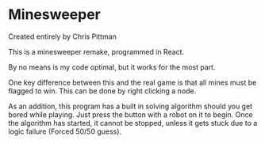 # Minesweeper
Created entirely by Chris Pittman

This is a minesweeper remake, programmed in React.

By no means is my code optimal, but it works for the most part.

One key difference between this and the real game is that all mines must be flagged to win. This can be done by right clicking a node.

As an addition, this program has a built in solving algorithm should you get bored while playing. Just press the button with a robot on it to begin. Once the algorithm has started, it cannot be stopped, unless it gets stuck due to a logic failure (Forced 50/50 guess).
